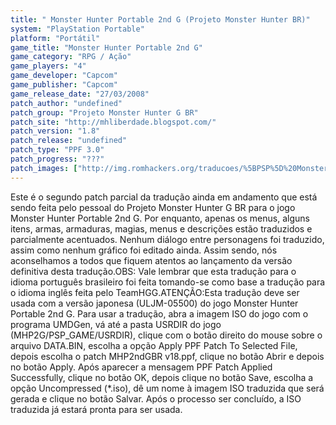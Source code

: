 ```yaml
---
title: " Monster Hunter Portable 2nd G (Projeto Monster Hunter BR)"
system: "PlayStation Portable"
platform: "Portátil"
game_title: "Monster Hunter Portable 2nd G"
game_category: "RPG / Ação"
game_players: "4"
game_developer: "Capcom"
game_publisher: "Capcom"
game_release_date: "27/03/2008"
patch_author: "undefined"
patch_group: "Projeto Monster Hunter G BR"
patch_site: "http://mhliberdade.blogspot.com/"
patch_version: "1.8"
patch_release: "undefined"
patch_type: "PPF 3.0"
patch_progress: "???"
patch_images: ["http://img.romhackers.org/traducoes/%5BPSP%5D%20Monster%20Hunter%20Portable%202nd%20G%20-%20Projeto%20Monster%20Hunter%20BR%20-%201.jpg","http://img.romhackers.org/traducoes/%5BPSP%5D%20Monster%20Hunter%20Portable%202nd%20G%20-%20Projeto%20Monster%20Hunter%20BR%20-%202.jpg","http://img.romhackers.org/traducoes/%5BPSP%5D%20Monster%20Hunter%20Portable%202nd%20G%20-%20Projeto%20Monster%20Hunter%20BR%20-%203.jpg"]
---
```

Este é o segundo patch parcial da tradução ainda em andamento que está sendo feita pelo pessoal do Projeto Monster Hunter G BR para o jogo Monster Hunter Portable 2nd G. Por enquanto, apenas os menus, alguns itens, armas, armaduras, magias, menus e descrições estão traduzidos e parcialmente acentuados. Nenhum diálogo entre personagens foi traduzido, assim como nenhum gráfico foi editado ainda. Assim sendo, nós aconselhamos a todos que fiquem atentos ao lançamento da versão definitiva desta tradução.OBS: Vale lembrar que esta tradução para o idioma português brasileiro foi feita tomando-se como base a tradução para o idioma inglês feita pelo TeamHGG.ATENÇÃO:Esta tradução deve ser usada com a versão japonesa (ULJM-05500) do jogo Monster Hunter Portable 2nd G. Para usar a tradução, abra a imagem ISO do jogo com o programa UMDGen, vá até a pasta USRDIR do jogo (MHP2G/PSP_GAME/USRDIR), clique com o botão direito do mouse sobre o arquivo DATA.BIN, escolha a opção Apply PPF Patch To Selected File, depois escolha o patch MHP2ndGBR v18.ppf, clique no botão Abrir e depois no botão Apply. Após aparecer a mensagem PPF Patch Applied Successfully, clique no botão OK, depois clique no botão Save, escolha a opção Uncompressed  (*.iso), dê um nome à imagem ISO traduzida que será gerada e clique no botão Salvar. Após o processo ser concluído, a ISO traduzida já estará pronta para ser usada.